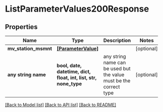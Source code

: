 # ListParameterValues200Response


## Properties
Name | Type | Description | Notes
------------ | ------------- | ------------- | -------------
**mv_station_msmnt** | [**[ParameterValue]**](ParameterValue.md) |  | [optional] 
**any string name** | **bool, date, datetime, dict, float, int, list, str, none_type** | any string name can be used but the value must be the correct type | [optional]

[[Back to Model list]](../README.md#documentation-for-models) [[Back to API list]](../README.md#documentation-for-api-endpoints) [[Back to README]](../README.md)


